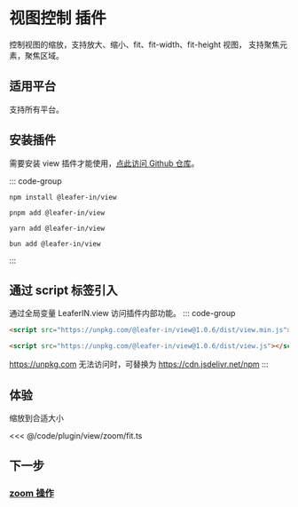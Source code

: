 # 视图控制 插件

控制视图的缩放，支持放大、缩小、fit、fit-width、fit-height 视图， 支持聚焦元素，聚焦区域。

## 适用平台

支持所有平台。

## 安装插件

需要安装 view 插件才能使用，[点此访问 Github 仓库](https://github.com/leaferjs/leafer-in/tree/main/packages/view)。

::: code-group

```sh[npm]
npm install @leafer-in/view
```

```sh[pnpm]
pnpm add @leafer-in/view
```

```sh[yarn]
yarn add @leafer-in/view
```

```sh[bun]
bun add @leafer-in/view
```

:::

## 通过 script 标签引入

通过全局变量 LeaferIN.view 访问插件内部功能。
::: code-group

```html [view.min]
<script src="https://unpkg.com/@leafer-in/view@1.0.6/dist/view.min.js"></script>
```

```html [view]
<script src="https://unpkg.com/@leafer-in/view@1.0.6/dist/view.js"></script>
```

https://unpkg.com 无法访问时，可替换为 https://cdn.jsdelivr.net/npm
:::

## 体验

缩放到合适大小

<<< @/code/plugin/view/zoom/fit.ts

## 下一步

### [zoom 操作](./zoom.md)
